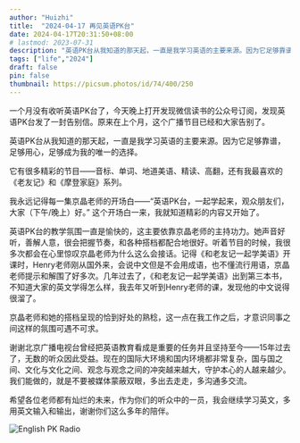 ```yaml
---
author: "Huizhi"
title:  "2024-04-17 再见英语PK台" 
date: 2024-04-17T20:31:50+08:00 
# lastmod: 2023-07-31
description: "英语PK台从我知道的那天起，一直是我学习英语的主要来源。因为它足够靠谱，足够用心，足够成为我的唯一的选择。"
tags: ["life","2024"]
draft: false
pin: false
thumbnail: https://picsum.photos/id/74/400/250
---
```

一个月没有收听英语PK台了，今天晚上打开发现微信读书的公众号订阅，发现英语PK台发了一封告别信。原来在上个月，这个广播节目已经和大家告别了。

英语PK台从我知道的那天起，一直是我学习英语的主要来源。因为它足够靠谱，足够用心，足够成为我的唯一的选择。

它有很多精彩的节目——音标、单词、地道美语、精读、高翻，还有我最喜欢的《老友记》和《摩登家庭》系列。

我永远记得每一集京晶老师的开场白——“英语PK台，一起学起来，观众朋友们，大家（下午/晚上）好。” 这个开场白一来，我就知道精彩的内容又开始了。

英语PK台的教学氛围一直是愉快的，这主要依靠京晶老师的主持功力。她声音好听，善解人意，很会把握节奏，和各种搭档都配合地很好。听着节目的时候，我很多次都会在心里惊叹京晶老师为什么这么会接话。记得《和老友记一起学美语》开课时，Henry老师刚从国外来，会说中文但是不会用成语，也不懂流行用语，京晶老师提示和解围了好多次。几年过去了，《和老友记一起学美语》出到第三本书，不知道大家的英文学得怎么样，我去年又听到Henry老师的课，发现他的中文说得很溜了。

京晶老师和她的搭档呈现的恰到好处的熟稔，这一点在我工作之后，才意识同事之间这样的氛围可遇不可求。

谢谢北京广播电视台曾经把英语教育看成是重要的任务并且坚持至今——15年过去了，无数的听众因此受益。现在的国际大环境和国内环境都非常复杂，国与国之间、文化与文化之间、观念与观念之间的冲突越来越大，守护本心的人越来越少。我们能做的，就是不要被媒体蒙蔽双眼，多出去走走，多沟通多交流。

希望各位老师都有灿烂的未来，作为你们的听众中的一员，我会继续学习英文，多用英文输入和输出，谢谢你们这么多年的陪伴。


![English PK Radio](/img/20240417/english_pk.jpg)

